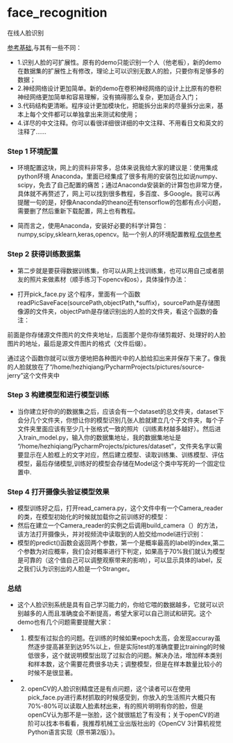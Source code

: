 # face_recognition
在线人脸识别

[参考基础](https://github.com/Hironsan/BossSensor ),与其有一些不同：
* 1.识别人脸的可扩展性。原有的demo只能识别一个人（他老板），新的demo在数据集的扩展性上有修改，理论上可以识别无数人的脸，只要你有足够多的数据；
* 2.神经网络设计更加简单。新的demo在卷积神经网络的设计上比原有的卷积神经网络更加简单和容易理解，没有搞得那么复杂，更加适合入门；
* 3.代码结构更清晰。程序设计更加模块化，把能拆分出来的尽量拆分出来，基本上每个文件都可以单独拿出来测试和使用；
* 4.详尽的中文注释。你可以看很详细很详细的中文注释、不用看日文和英文的注释了......

 

### Step 1  环境配置
* 环境配置这块，网上的资料非常多，总体来说我给大家的建议是：使用集成python环境  Anaconda，里面已经集成了很多有用的安装包比如说numpy、scipy，免去了自己配置的痛苦；通过Anaconda安装新的计算包也非常方便，具体就不再赘述了，网上可以找到很多教程，多百度、多Google。我可以再提醒一句的是，好像Anaconda的theano还有tensorflow的包都有点小问题，需要删了然后重新下载配置，网上也有教程。

* 简而言之，使用Anaconda，安装好必要的科学计算包：numpy,scipy,sklearn,keras,opencv。贴一个别人的环境配置教程,[仅供参考](
http://machinelearningmastery.com/setup-python-environment-machine-learning-deep-learning-anaconda)

### Step 2 获得训练数据集
* 第二步就是要获得数据训练集，你可以从网上找训练集，也可以用自己或者朋友的照片来做素材（顺手练习下opencv和os），具体操作办法：

* 打开pick_face.py 这个程序，里面有一个函数readPicSaveFace(sourcePath,objectPath,*suffix)，sourcePath是存储图像源的文件夹，objectPath是存储识别出的人脸的文件夹，看这个函数的备注：

前面是你存储源文件图片的文件夹地址，后面那个是你存储剪裁好、处理好的人脸图片的地址，最后是源文件图片的格式（文件后缀）。

通过这个函数你就可以很方便地把各种图片中的人脸给扣出来并保存下来了。像我的人脸就放在了“/home/hezhiqiang/PycharmProjects/pictures/source-jerry”这个文件夹中

### Step 3 构建模型和进行模型训练
* 当你建立好你的的数据集之后，应该会有一个dataset的总文件夹，dataset下会分几个文件夹，你想让你的模型识别几张人脸就建立几个子文件夹，每个子文件夹里面应该有至少几十张格式一致的照片（训练素材越多越好）。然后进入train_model.py，输入你的数据集地址，我的数据集地址是 “/home/hezhiqiang/PycharmProjects/pictures/dataset”，文件夹名字以需要显示在人脸框上的文字对应，然后建立模型、读取训练集、训练模型、评估模型，最后存储模型,训练好的模型会存储在Model这个类中写死的一个固定位置中.

### Step 4 打开摄像头验证模型效果
* 模型训练好之后，打开read_camera.py，这个文件中有一个Camera_reader的类，在模型初始化的时候就加载你之前训练好的模型：
* 然后在建立一个Camera_reader的实例之后调用build_camera（）的方法，该方法打开摄像头，并对视频流中读取到的人脸交给model进行识别：
* 模型的predict()函数会返回两个参数，第一个是概率最高的label的index,第二个参数为对应概率，我们会对概率进行下判定，如果高于70%我们就认为模型是可靠的（这个值自己可以调整观察带来的影响），可以显示具体的label，反之我们认为识别出的人脸是一个Stranger。

### 总结
* 这个人脸识别系统是具有自己学习能力的，你给它喂的数据越多，它就可以识别越多的人而且准确度会不断提高，希望大家可以自己测试和研究。这个demo也有几个问题需要提醒大家：
* 1. 模型有过拟合的问题。在训练的时候如果epoch太高，会发现accuray虽然逐步提高甚至到达95%以上，但是实际test的准确度要比training的时候低很多，这个就说明模型出现了过拟合的问题。解决办法，增加样本类别和样本数，这个需要花费很多功夫；调整模型，但是在样本数量比较小的时候不是很显著。
* 2. openCV的人脸识别精度还是有点问题，这个读者可以在使用pick_face.py进行素材抓取的时候感受到，你放入的生活照片大概只有70%-80%可以读取人脸素材出来，有的照片明明有你的脸，但是openCV认为那不是一张脸，这个就很尴尬了有没有；关于openCV的进阶可以找本书看看，我推荐机械工业出版社出的《OpenCV 3计算机视觉Python语言实现（原书第2版）》。


